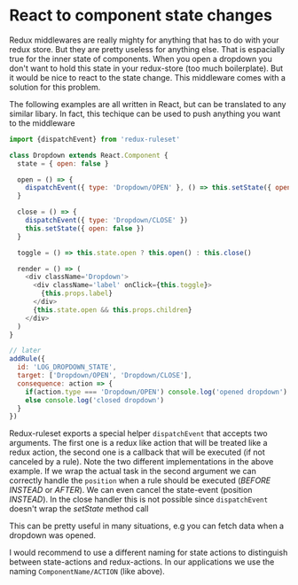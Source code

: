 # React to component state changes

Redux middlewares are really mighty for anything that has to do with your redux store. But they are pretty useless for anything else. That is espacially true for the inner state of components. When you open a dropdown you don't want to hold this state in your redux-store (too much boilerplate). But it would be nice to react to the state change. This middleware comes with a solution for this problem.

The following examples are all written in React, but can be translated to any similar libary. In fact, this techique can be used to push anything you want to the middleware

```javascript
import {dispatchEvent} from 'redux-ruleset'

class Dropdown extends React.Component {
  state = { open: false }

  open = () => {
    dispatchEvent({ type: 'Dropdown/OPEN' }, () => this.setState({ open: true }))
  }

  close = () => {
    dispatchEvent({ type: 'Dropdown/CLOSE' })
    this.setState({ open: false })
  }

  toggle = () => this.state.open ? this.open() : this.close()

  render = () => (
    <div className='Dropdown'>
      <div className='label' onClick={this.toggle}>
        {this.props.label}
      </div>
      {this.state.open && this.props.children}
    </div>
  )
}

// later
addRule({
  id: 'LOG_DROPDOWN_STATE',
  target: ['Dropdown/OPEN', 'Dropdown/CLOSE'],
  consequence: action => {
    if(action.type === 'Dropdown/OPEN') console.log('opened dropdown')
    else console.log('closed dropdown')
  }
})
```

Redux-ruleset exports a special helper `dispatchEvent` that accepts two arguments. The first one is a redux like action that will be treated like a redux action, the second one is a callback that will be executed (if not canceled by a rule). Note the two different implementations in the above example. If we wrap the actual task in the second argument we can correctly handle the `position` when a rule should be executed (*BEFORE* *INSTEAD* or *AFTER*). We can even cancel the state-event (position *INSTEAD*). In the close handler this is not possible since `dispatchEvent` doesn't wrap the *setState* method call

This can be pretty useful in many situations, e.g you can fetch data when a dropdown was opened.

I would recommend to use a different naming for state actions to distinguish between state-actions and redux-actions. In our applications we use the naming `ComponentName/ACTION` (like above). 
